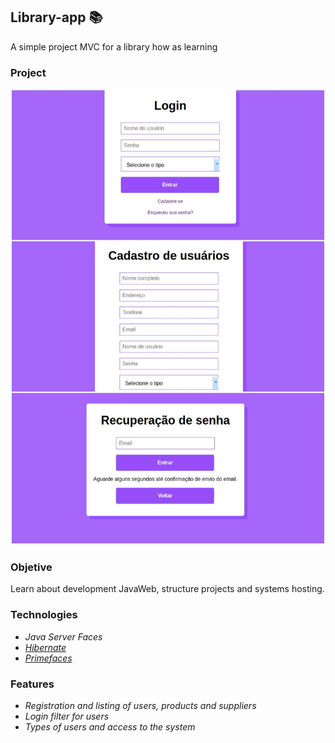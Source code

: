 ## Library-app :books:
A simple project MVC for a library how as learning

### Project
<img src="img/screenshot.jpg" />

### Objetive
Learn about development JavaWeb, structure projects and systems hosting.

### Technologies
<ul>
  <li><i>Java Server Faces</i></li>
  <li><a href="https://hibernate.org/"><i>Hibernate</i></a></li>
  <li><a href="https://www.primefaces.org/showcase/"><i>Primefaces</i></a></li>
</ul>

### Features
<ul>
  <li><i>Registration and listing of users, products and suppliers</i></li>
  <li><i>Login filter for users</i></li>
  <li><i>Types of users and access to the system</i></li>
</ul>
